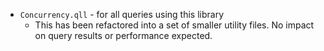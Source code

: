  - `Concurrency.qll` - for all queries using this library
   - This has been refactored into a set of smaller utility files. No impact on query results or performance expected.